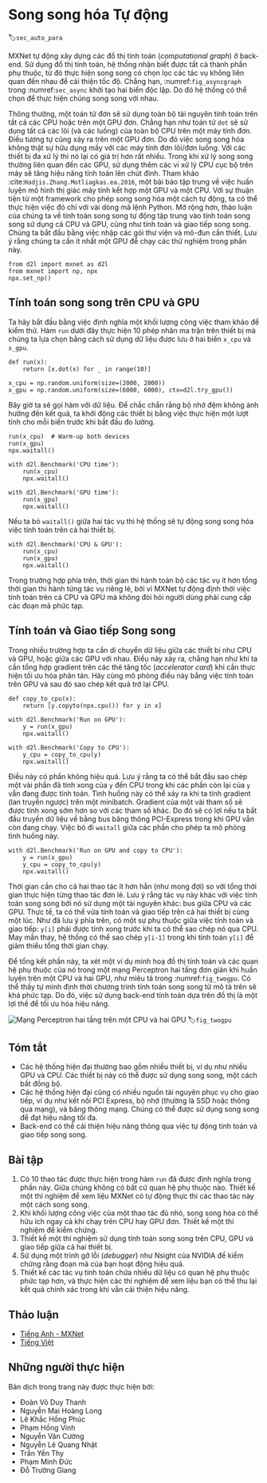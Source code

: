 <!--
# Automatic Parallelism
-->

# Song song hóa Tự động
:label:`sec_auto_para`

<!--
MXNet automatically constructs computational graphs at the backend.
Using a computational graph, the system is aware of all the dependencies, and can selectively execute multiple non-interdependent tasks in parallel to improve speed.
For instance, :numref:`fig_asyncgraph` in :numref:`sec_async` initializes two variables independently.
Consequently the system can choose to execute them in parallel.
-->

MXNet tự động xây dựng các đồ thị tính toán (*computational graph*) ở back-end.
Sử dụng đồ thị tính toán, hệ thống nhận biết được tất cả thành phần phụ thuộc, từ đó thực hiện song song có chọn lọc các tác vụ không liên quan đến nhau để cải thiện tốc độ.
Chẳng hạn, :numref:`fig_asyncgraph` trong :numref:`sec_async` khởi tạo hai biến độc lập.
Do đó hệ thống có thể chọn để thực hiện chúng song song với nhau.

<!--
Typically, a single operator will use all the computational resources on all CPUs or on a single GPU.
For example, the `dot` operator will use all cores (and threads) on all CPUs, even if there are multiple CPU processors on a single machine.
The same applies to a single GPU.
Hence parallelization is not quite so useful single-device computers.
With multiple devices things matter more.
While parallelization is typically most relevant between multiple GPUs, adding the local CPU will increase performance slightly.
See e.g., :cite:`Hadjis.Zhang.Mitliagkas.ea.2016` for a paper that focuses on training computer vision models combining a GPU and a CPU.
With the convenience of an automatically parallelizing framework we can accomplish the same goal in a few lines of Python code.
More broadly, our discussion of automatic parallel computation focuses on parallel computation using both CPUs and GPUs, as well as the parallelization of computation and communication.
We begin by importing the required packages and modules. Note that we need at least one GPU to run the experiments in this section.
-->

Thông thường, một toán tử đơn sẽ sử dụng toàn bộ tài nguyên tính toán trên tất cả các CPU hoặc trên một GPU đơn.
Chẳng hạn như toán tử `dot` sẽ sử dụng tất cả các lõi (và các luồng) của toàn bộ CPU trên một máy tính đơn.
Điều tương tự cũng xảy ra trên một GPU đơn.
Do đó việc song song hóa không thật sự hữu dụng mấy với các máy tính đơn lõi/đơn luồng. 
Với các thiết bị đa xử lý thì nó lại có giá trị hơn rất nhiều.
Trong khi xử lý song song thường liên quan đến các GPU, sử dụng thêm các vi xử lý CPU cục bộ trên máy sẽ tăng hiệu năng tính toán lên chút đỉnh.
Tham khảo :cite:`Hadjis.Zhang.Motliagkas.ea.2016`, một bài báo tập trung về việc huấn luyện mô hình thị giác máy tính kết hợp một GPU và một CPU.
Với sự thuận tiện từ một framework cho phép song song hóa một cách tự động, ta có thể thực hiện việc đó chỉ với vài dòng mã lệnh Python.
Mở rộng hơn, thảo luận của chúng ta về tính toán song song tự động tập trung vào tính toán song song sử dụng cả CPU và GPU, cũng như tính toán và giao tiếp song song.
Chúng ta bắt đầu bằng việc nhập các gói thư viện và mô-đun cần thiết. Lưu ý rằng chúng ta cần ít nhất một GPU để chạy các thử nghiệm trong phần này.

```{.python .input}
from d2l import mxnet as d2l
from mxnet import np, npx
npx.set_np()
```


<!--
## Parallel Computation on CPUs and GPUs
-->

## Tính toán song song trên CPU và GPU

<!--
Let us start by defining a reference workload to test - the `run` function below performs 10 matrix-matrix multiplications 
on the device of our choosing using data allocated into two variables, `x_cpu` and `x_gpu`.
-->

Ta hãy bắt đầu bằng việc định nghĩa một khối lượng công việc tham khảo để kiểm thử. 
Hàm `run` dưới đây thực hiện 10 phép nhân ma trận trên thiết bị mà chúng ta lựa chọn bằng cách sử dụng dữ liệu được lưu ở hai biến `x_cpu` và `x_gpu`.


```{.python .input}
def run(x):
    return [x.dot(x) for _ in range(10)]

x_cpu = np.random.uniform(size=(2000, 2000))
x_gpu = np.random.uniform(size=(6000, 6000), ctx=d2l.try_gpu())
```


<!--
Now we apply the function to the data.
To ensure that caching does not play a role in the results we warm up the devices by performing a single pass on each of them prior to measuring.
-->

Bây giờ ta sẽ gọi hàm với dữ liệu.
Để chắc chắn rằng bộ nhớ đệm không ảnh hưởng đến kết quả, ta khởi động các thiết bị bằng việc thực hiện một lượt tính cho mỗi biến trước khi bắt đầu đo lường.


```{.python .input}
run(x_cpu)  # Warm-up both devices
run(x_gpu)
npx.waitall()  

with d2l.Benchmark('CPU time'):
    run(x_cpu)
    npx.waitall()

with d2l.Benchmark('GPU time'):
    run(x_gpu)
    npx.waitall()
```


<!--
If we remove the `waitall()` between both tasks the system is free to parallelize computation on both devices automatically.
-->

Nếu ta bỏ `waitall()` giữa hai tác vụ thì hệ thống sẽ tự động song song hóa việc tính toán trên cả hai thiết bị.


```{.python .input}
with d2l.Benchmark('CPU & GPU'):
    run(x_cpu)
    run(x_gpu)
    npx.waitall()
```


<!--
In the above case the total execution time is less than the sum of its parts, since MXNet automatically schedules computation on 
both CPU and GPU devices without the need for sophisticated code on behalf of the user. 
-->

Trong trường hợp phía trên, thời gian thi hành toàn bộ các tác vụ ít hơn tổng thời gian thi hành từng tác vụ riêng lẻ, 
bởi vì MXNet tự động định thời việc tính toán trên cả CPU và GPU mà không đòi hỏi người dùng phải cung cấp các đoạn mã phức tạp.



<!--
## Parallel Computation and Communication
-->

## Tính toán và Giao tiếp Song song


<!--
In many cases we need to move data between different devices, say between CPU and GPU, or between different GPUs.
This occurs e.g., when we want to perform distributed optimization where we need to aggregate the gradients over multiple accelerator cards.
Let us simulate this by computing on the GPU and then copying the results back to the CPU.
-->

Trong nhiều trường hợp ta cần di chuyển dữ liệu giữa các thiết bị như CPU và GPU, hoặc giữa các GPU với nhau.
Điều này xảy ra, chẳng hạn như khi ta cần tổng hợp gradient trên các thẻ tăng tốc (*accelerator card*) khi cần thực hiện tối ưu hóa phân tán.
Hãy cùng mô phỏng điều này bằng việc tính toán trên GPU và sau đó sao chép kết quả trở lại CPU.


```{.python .input}
def copy_to_cpu(x):
    return [y.copyto(npx.cpu()) for y in x]

with d2l.Benchmark('Run on GPU'):
    y = run(x_gpu)
    npx.waitall()

with d2l.Benchmark('Copy to CPU'):
    y_cpu = copy_to_cpu(y)
    npx.waitall()
```


<!--
This is somewhat inefficient. Note that we could already start copying parts of `y` to the CPU while the remainder of the list is still being computed.
This situatio occurs, e.g., when we compute the (backprop) gradient on a minibatch.
The gradients of some of the parameters will be available earlier than that of others.
Hence it works to our advantage to start using PCI-Express bus bandwidth while the GPU is still running.
Removing `waitall` between both parts allows us to simulate this scenario.
-->

Điều này có phần không hiệu quả. Lưu ý rằng ta có thể bắt đầu sao chép một vài phần đã tính xong của `y` đến CPU trong khi các phần còn lại của `y` vẫn đang được tính toán.
Tình huống này có thể xảy ra khi ta tính gradient (lan truyền ngược) trên một minibatch.
Gradient của một vài tham số sẽ được tính xong sớm hơn so với các tham số khác.
Do đó sẽ có lợi nếu ta bắt đầu truyền dữ liệu về bằng bus băng thông PCI-Express trong khi GPU vẫn còn đang chạy.
Việc bỏ đi `waitall` giữa các phần cho phép ta mô phỏng tình huống này.


```{.python .input}
with d2l.Benchmark('Run on GPU and copy to CPU'):
    y = run(x_gpu)
    y_cpu = copy_to_cpu(y)
    npx.waitall()
```


<!--
The total time required for both operations is (as expected) significantly less than the sum of their parts.
Note that this task is different from parallel computation as it uses a different resource: the bus between CPU and GPUs.
In fact, we could compute on both devices and communicate, all at the same time.
As noted above, there is a dependency between computation and communication: `y[i]` must be computed before it can be copied to the CPU.
Fortunately, the system can copy `y[i-1]` while computing `y[i]` to reduce the total running time.
-->

Thời gian cần cho cả hai thao tác ít hơn hẳn (như mong đợi) so với tổng thời gian thực hiện từng thao tác đơn lẻ.
Lưu ý rằng tác vụ này khác với việc tính toán song song bởi nó sử dụng một tài nguyên khác: bus giữa CPU và các GPU.
Thực tế, ta có thể vừa tính toán và giao tiếp trên cả hai thiết bị cùng một lúc.
Như đã lưu ý phía trên, có một sự phụ thuộc giữa việc tính toán và giao tiếp: `y[i]` phải được tính xong trước khi ta có thể sao chép nó qua CPU.
May mắn thay, hệ thống có thể sao chép `y[i-1]` trong khi tính toán `y[i]` để giảm thiểu tổng thời gian chạy.



<!--
We conclude with an illustration of the computational graph and its dependencies for a simple two-layer MLP when training on a CPU and two GPUs, as depicted in :numref:`fig_twogpu`.
It would be quite painful to schedule the parallel program resulting from this manually.
This is where it is advantageous to have a graph based compute backend for optimization.
-->

Để tổng kết phần này, ta xét một ví dụ minh hoạ đồ thị tính toán và các quan hệ phụ thuộc của nó trong một mạng Perceptron hai tầng đơn giản khi huấn luyện trên một CPU và hai GPU, như miêu tả trong :numref:`fig_twogpu`.
Có thể thấy tự mình định thời chương trình tính toán song song từ mô tả trên sẽ khá phức tạp.
Do đó, việc sử dụng back-end tính toán dựa trên đồ thị là một lợi thế để tối ưu hóa hiệu năng.

<!--
![Two layer MLP on a CPU and 2 GPUs.](../img/twogpu.svg)
-->

![Mạng Perceptron hai tầng trên một CPU và hai GPU](../img/twogpu.svg)
:label:`fig_twogpu`


## Tóm tắt


<!--
* Modern systems have a variety of devices, such as multiple GPUs and CPUs. They can be used in parallel, asynchronously. 
* Modern systems also have a variety of resources for communication, such as PCI Express, storage (typically SSD or via network), and network bandwidth. They can be used in parallel for peak efficiency. 
* The backend can improve performance through through automatic parallel computation and communication. 
-->

* Các hệ thống hiện đại thường bao gồm nhiều thiết bị, ví dụ như nhiều GPU và CPU. Các thiết bị này có thể được sử dụng song song, một cách bất đồng bộ.
* Các hệ thống hiện đại cũng có nhiều nguồn tài nguyên phục vụ cho giao tiếp, ví dụ như kết nối PCI Express, bộ nhớ (thường là SSD hoặc thông qua mạng), và băng thông mạng.
Chúng có thể được sử dụng song song để đạt hiệu năng tối đa.
* Back-end có thể cải thiện hiệu năng thông qua việc tự động tính toán và giao tiếp song song.


## Bài tập


<!--
1. 10 operations were performed in the `run` function defined in this section. There are no dependencies between them. Design an experiment to see if MXNet will automatically execute them in parallel.
2. When the workload of an individual operator is sufficiently small, parallelization can help even on a single CPU or GPU. Design an experiment to verify this. 
3. Design an experiment that uses parallel computation on CPU, GPU and communication between both devices.
4. Use a debugger such as NVIDIA's Nsight to verify that your code is efficient. 
5. Designing computation tasks that include more complex data dependencies, and run experiments to see if you can obtain the correct results while improving performance.
-->

1. Có 10 thao tác được thực hiện trong hàm `run` đã được định nghĩa trong phần này. Giữa chúng không có bất cứ quan hệ phụ thuộc nào.
Thiết kế một thí nghiệm để xem liệu MXNet có tự động thực thi các thao tác này một cách song song.
2. Khi khối lượng công việc của một thao tác đủ nhỏ, song song hóa có thể hữu ích ngay cả khi chạy trên CPU hay GPU đơn. Thiết kế một thí nghiệm để kiểm chứng.
3. Thiết kế một thí nghiệm sử dụng tính toán song song trên CPU, GPU và giao tiếp giữa cả hai thiết bị.
4. Sử dụng một trình gỡ lỗi (*debugger*) như Nsight của NVIDIA để kiểm chứng rằng đoạn mã của bạn hoạt động hiệu quả.
5. Thiết kế các tác vụ tính toán chứa nhiều dữ liệu có quan hệ phụ thuộc phức tạp hơn, và thực hiện các thí nghiệm để xem liệu bạn có thể thu lại kết quả chính xác trong khi vẫn cải thiện hiệu năng.


## Thảo luận
* [Tiếng Anh - MXNet](https://discuss.d2l.ai/t/362)
* [Tiếng Việt](https://forum.machinelearningcoban.com/c/d2l)

## Những người thực hiện
Bản dịch trong trang này được thực hiện bởi:

* Đoàn Võ Duy Thanh
* Nguyễn Mai Hoàng Long
* Lê Khắc Hồng Phúc
* Phạm Hồng Vinh
* Nguyễn Văn Cường
* Nguyễn Lê Quang Nhật
* Trần Yến Thy
* Phạm Minh Đức
* Đỗ Trường Giang
